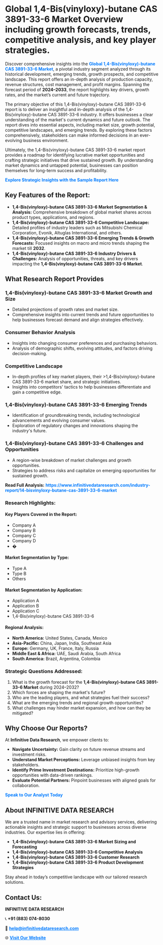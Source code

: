 <h1>Global 1,4-Bis(vinyloxy)-butane CAS 3891-33-6 Market Overview including growth forecasts, trends, competitive analysis, and key player strategies.</h1>
<p>
Discover comprehensive insights into the 
<a href="https://www.infinitivedataresearch.com/industry-report/14-bisvinyloxy-butane-cas-3891-33-6-market" rel="dofollow" style="color: #007BFF; text-decoration: none;"><strong>Global 1,4-Bis(vinyloxy)-butane CAS 3891-33-6 Market</strong></a>, a pivotal industry segment analyzed through its historical development, emerging trends, growth prospects, and competitive landscape. This report offers an in-depth analysis of production capacity, revenue structures, cost management, and profit margins. Spanning the forecast period of <strong>2024–2033</strong>, the report highlights key drivers, growth rates, and the market’s current and future trajectory.
</p>
<p>
The primary objective of this 1,4-Bis(vinyloxy)-butane CAS 3891-33-6 report is to deliver an insightful and in-depth analysis of the 1,4-Bis(vinyloxy)-butane CAS 3891-33-6 industry. It offers businesses a clear understanding of the market's current dynamics and future outlook. The report dives into essential aspects, including market size, growth potential, competitive landscapes, and emerging trends. By exploring these factors comprehensively, stakeholders can make informed decisions in an ever-evolving business environment.
</p>
<p>
Ultimately, the 1,4-Bis(vinyloxy)-butane CAS 3891-33-6 market report provides a roadmap for identifying lucrative market opportunities and crafting strategic initiatives that drive sustained growth. By understanding market dynamics and untapped potential, businesses can position themselves for long-term success and profitability.
</p>
<p>
<a href="https://www.infinitivedataresearch.com/request-sample/reportId=110104" style="color: #007BFF; text-decoration: none;"><strong>Explore Strategic Insights with the Sample Report Here</strong></a>
</p>

<h2>Key Features of the Report:</h2>
<ul>
<li><strong>1,4-Bis(vinyloxy)-butane CAS 3891-33-6 Market Segmentation & Analysis:</strong> Comprehensive breakdown of global market shares across product types, applications, and regions.</li>
<li><strong>1,4-Bis(vinyloxy)-butane CAS 3891-33-6 Competitive Landscape:</strong> Detailed profiles of industry leaders such as Mitsubishi Chemical Corporation, Evonik, Altuglas International, and others.</li>
<li><strong>1,4-Bis(vinyloxy)-butane CAS 3891-33-6 Emerging Trends & Growth Forecasts:</strong> Focused insights on macro and micro trends shaping the market till <strong>2032</strong>.</li>
<li><strong>1,4-Bis(vinyloxy)-butane CAS 3891-33-6 Industry Drivers & Challenges:</strong> Analysis of opportunities, threats, and key drivers impacting the <strong>1,4-Bis(vinyloxy)-butane CAS 3891-33-6 Market</strong>.</li>
</ul>

<h2>What Research Report Provides</h2>
<h3>1,4-Bis(vinyloxy)-butane CAS 3891-33-6 Market Growth and Size</h3>
<ul>
<li>Detailed projections of growth rates and market size.</li>
<li>Comprehensive insights into current trends and future opportunities to help businesses forecast demand and align strategies effectively.</li>
</ul>

<h3>Consumer Behavior Analysis</h3>
<ul>
<li>Insights into changing consumer preferences and purchasing behaviors.</li>
<li>Analysis of demographic shifts, evolving attitudes, and factors driving decision-making.</li>
</ul>

<h3>Competitive Landscape</h3>
<ul>
<li>In-depth profiles of key market players, their >1,4-Bis(vinyloxy)-butane CAS 3891-33-6 market share, and strategic initiatives.</li>
<li>Insights into competitors' tactics to help businesses differentiate and gain a competitive edge.</li>
</ul>

<h3>1,4-Bis(vinyloxy)-butane CAS 3891-33-6 Emerging Trends</h3>
<ul>
<li>Identification of groundbreaking trends, including technological advancements and evolving consumer values.</li>
<li>Exploration of regulatory changes and innovations shaping the industry's future.</li>
</ul>

<h3>1,4-Bis(vinyloxy)-butane CAS 3891-33-6 Challenges and Opportunities</h3>
<ul>
<li>A region-wise breakdown of market challenges and growth opportunities.</li>
<li>Strategies to address risks and capitalize on emerging opportunities for sustained growth.</li>
</ul>
<p><strong>Read Full Analysis:</strong> <a href="https://www.infinitivedataresearch.com/industry-report/14-bisvinyloxy-butane-cas-3891-33-6-market" rel="dofollow" style="color: #007BFF; text-decoration: none;"><strong>https://www.infinitivedataresearch.com/industry-report/14-bisvinyloxy-butane-cas-3891-33-6-market</strong></a></p>
<h3>Research Highlights:</h3>
<h4>Key Players Covered in the Report:</h4>
<ul><li>Company A</li><li>Company B</li><li>Company C</li><li>Company D</li><li>�</li></ul>
<h4>Market Segmentation by Type:</h4>
<ul><li>Type A</li><li>Type B</li><li>Others</li></ul>
<h4>Market Segmentation by Application:</h4>
<ul><li>Application A</li><li>Application B</li><li>Application C</li><li>1,4-Bis(vinyloxy)-butane CAS 3891-33-6</li></ul>

<h4>Regional Analysis:</h4>
<ul>
<li><strong>North America:</strong> United States, Canada, Mexico</li>
<li><strong>Asia-Pacific:</strong> China, Japan, India, Southeast Asia</li>
<li><strong>Europe:</strong> Germany, UK, France, Italy, Russia</li>
<li><strong>Middle East & Africa:</strong> UAE, Saudi Arabia, South Africa</li>
<li><strong>South America:</strong> Brazil, Argentina, Colombia</li>
</ul>

<h3>Strategic Questions Addressed:</h3>
<ol>
<li>What is the growth forecast for the <strong>1,4-Bis(vinyloxy)-butane CAS 3891-33-6 Market</strong> during 2024–2032?</li>
<li>Which forces are shaping the market's future?</li>
<li>Who are the leading players, and what strategies fuel their success?</li>
<li>What are the emerging trends and regional growth opportunities?</li>
<li>What challenges may hinder market expansion, and how can they be mitigated?</li>
</ol>

<h2>Why Choose Our Reports?</h2>
<p>At <strong>Infinitive Data Research</strong>, we empower clients to:</p>
<ul>
<li><strong>Navigate Uncertainty:</strong> Gain clarity on future revenue streams and investment risks.</li>
<li><strong>Understand Market Perceptions:</strong> Leverage unbiased insights from key stakeholders.</li>
<li><strong>Identify Prime Investment Destinations:</strong> Prioritize high-growth opportunities with data-driven rankings.</li>
<li><strong>Evaluate Potential Partners:</strong> Pinpoint businesses with aligned goals for collaboration.</li>
</ul>
<p><a href="https://www.infinitivedataresearch.com/industry-report/14-bisvinyloxy-butane-cas-3891-33-6-market" rel="dofollow" style="color: #007BFF; text-decoration: none;"><strong>Speak to Our Analyst Today</strong></a></p>

<h2>About INFINITIVE DATA RESEARCH</h2>
<p>We are a trusted name in market research and advisory services, delivering actionable insights and strategic support to businesses across diverse industries. Our expertise lies in offering:</p>
<ul>
<li><strong>1,4-Bis(vinyloxy)-butane CAS 3891-33-6 Market Sizing and Forecasting</strong></li>
<li><strong>1,4-Bis(vinyloxy)-butane CAS 3891-33-6 Competitive Analysis</strong></li>
<li><strong>1,4-Bis(vinyloxy)-butane CAS 3891-33-6 Customer Research</strong></li>
<li><strong>1,4-Bis(vinyloxy)-butane CAS 3891-33-6 Product Development Strategies</strong></li>
</ul>
<p>Stay ahead in today’s competitive landscape with our tailored research solutions.</p>

<h2>Contact Us:</h2>
<p><strong>INFINITIVE DATA RESEARCH</strong></p>
<p>📞 <strong>+91 (883) 074-8030</strong></p>
<p>📧 <strong><a href="mailto:help@infinitivedataresearch.com" style="color: #007BFF;">help@infinitivedataresearch.com</a></strong></p>
<p>🌐 <strong><a href="https://www.infinitivedataresearch.com" rel="dofollow" style="color: #007BFF;">Visit Our Website</a></strong></p>